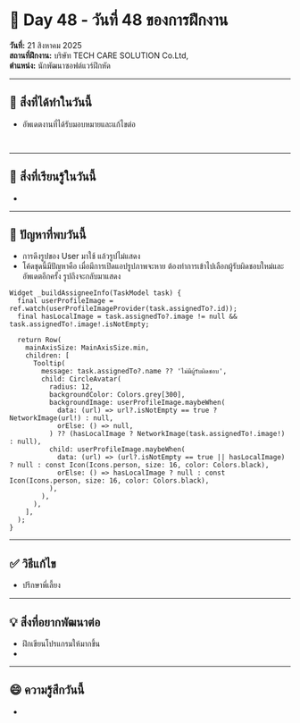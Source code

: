 # 📅 Day 48 - วันที่ 48 ของการฝึกงาน
**วันที่:** 21 สิงหาคม 2025  
**สถานที่ฝึกงาน:** บริษัท TECH CARE SOLUTION Co.Ltd,  
**ตำแหน่ง:** นักพัฒนาซอฟต์แวร์ฝึกหัด


---

## 📝 สิ่งที่ได้ทำในวันนี้
- อัพเดตงานที่ได้รับมอบหมายและแก้ไขต่อ


```


```

---

## 🎯 สิ่งที่เรียนรู้ในวันนี้ 
- 




---

## 🤔 ปัญหาที่พบวันนี้
- การดึงรูปของ User มาใช้ แล้วรูปไม่แสดง
- โค้ดชุดนี้มีปัญหาคือ เมื่อมีการเปิดแอปรูปภาพจะหาย ต้องทำการเข้าไปเลือกผู้รับผิดชอบใหม่และอัพเดตอีกครั้ง รูปถึงจะกลับมาแสดง 

```
Widget _buildAssigneeInfo(TaskModel task) {
  final userProfileImage = ref.watch(userProfileImageProvider(task.assignedTo?.id));
  final hasLocalImage = task.assignedTo?.image != null && task.assignedTo!.image!.isNotEmpty;

  return Row(
    mainAxisSize: MainAxisSize.min,
    children: [
      Tooltip(
        message: task.assignedTo?.name ?? 'ไม่มีผู้รับผิดชอบ',
        child: CircleAvatar(
          radius: 12,
          backgroundColor: Colors.grey[300],
          backgroundImage: userProfileImage.maybeWhen(
            data: (url) => url?.isNotEmpty == true ? NetworkImage(url!) : null,
            orElse: () => null,
          ) ?? (hasLocalImage ? NetworkImage(task.assignedTo!.image!) : null),
          child: userProfileImage.maybeWhen(
            data: (url) => (url?.isNotEmpty == true || hasLocalImage) ? null : const Icon(Icons.person, size: 16, color: Colors.black),
            orElse: () => hasLocalImage ? null : const Icon(Icons.person, size: 16, color: Colors.black),
          ),
        ),
      ),
    ],
  );
}

```


---

## ✅ วิธีแก้ไข
- ปรึกษาพี่เลี้ยง



---

## 💡 สิ่งที่อยากพัฒนาต่อ
- ฝึกเขียนโปรแกรมให้มากขึ้น
- 



---

## 😄 ความรู้สึกวันนี้
- 
